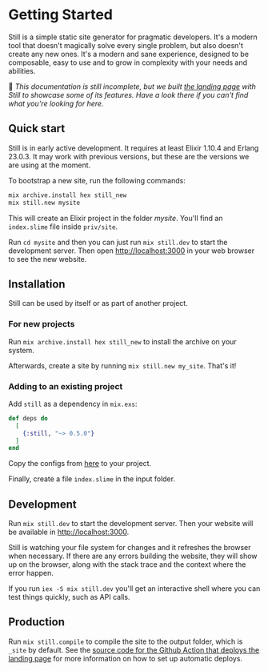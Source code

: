 # Getting Started

Still is a simple static site generator for pragmatic developers. It's a modern tool that doesn't magically solve every single problem, but also doesn't create any new ones. It's a modern and sane experience, designed to be composable, easy to use and to grow in complexity with your needs and abilities.

🚧 _This documentation is still incomplete, but we built [the landing page](https://github.com/subvisual/still/tree/master/priv/site) with Still to showcase some of its features. Have a look there if you can't find what you're looking for here._

## Quick start

Still is in early active development. It requires at least Elixir 1.10.4 and Erlang 23.0.3. It may work with previous versions, but these are the versions we are using at the moment.

To bootstrap a new site, run the following commands:

```bash
mix archive.install hex still_new
mix still.new mysite
```

This will create an Elixir project in the folder _mysite_. You'll find an `index.slime` file inside `priv/site`.

Run `cd mysite` and then you can just run `mix still.dev` to start the development server. Then open [http://localhost:3000](http://localhost:3000) in your web browser to see the new website.

## Installation

Still can be used by itself or as part of another project.

### For new projects

Run `mix archive.install hex still_new` to install the archive on your system.

Afterwards, create a site by running `mix still.new my_site`. That's it!

### Adding to an existing project

Add `still` as a dependency in `mix.exs`:

```elixir
def deps do
  [
    {:still, "~> 0.5.0"}
  ]
end
```

Copy the configs from [here](https://github.com/still-ex/still/tree/master/installer/priv/templates/config) to your project.

Finally, create a file `index.slime` in the input folder.

## Development

Run `mix still.dev` to start the development server. Then your website will be available in [http://localhost:3000](http://localhost:3000/).

Still is watching your file system for changes and it refreshes the browser when necessary. If there are any errors building the website, they will show up on the browser, along with the stack trace and the context where the error happen.

If you run `iex -S mix still.dev` you'll get an interactive shell where you can test things quickly, such as API calls.

## Production

Run `mix still.compile` to compile the site to the output folder, which is `_site` by default. See the [source code for the Github Action that deploys the landing page](https://github.com/subvisual/still/blob/master/.github/workflows/site.yml) for more information on how to set up automatic deploys.
